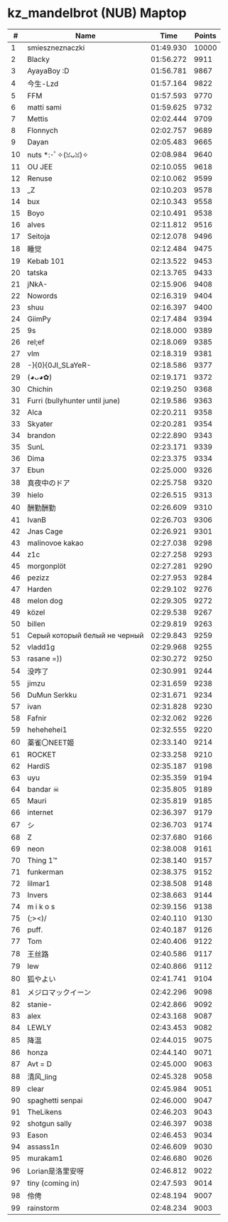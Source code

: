 # kz_mandelbrot (NUB) Maptop

|  # | Name | Time | Points |
|-------------- | -------------- | -------------- | -------------- | 
| 1 | smieszneznaczki | 01:49.930 | 10000 | 
| 2 | Blacky | 01:56.272 | 9911 | 
| 3 | AyayaBoy :D | 01:56.781 | 9867 | 
| 4 | 今生-Lzd | 01:57.164 | 9822 | 
| 5 | FFM | 01:57.593 | 9770 | 
| 6 | matti sami | 01:59.625 | 9732 | 
| 7 | Mettis | 02:02.444 | 9709 | 
| 8 | Flonnych | 02:02.757 | 9689 | 
| 9 | Dayan | 02:05.483 | 9665 | 
| 10 | nuts *:･ﾟ✧(ꈍᴗꈍ)✧ | 02:08.984 | 9640 | 
| 11 | OU JEE | 02:10.055 | 9618 | 
| 12 | Renuse | 02:10.062 | 9599 | 
| 13 | _Z | 02:10.203 | 9578 | 
| 14 | bux | 02:10.343 | 9558 | 
| 15 | Boyo | 02:10.491 | 9538 | 
| 16 | alves | 02:11.812 | 9516 | 
| 17 | Seitoja | 02:12.078 | 9496 | 
| 18 | 睡觉 | 02:12.484 | 9475 | 
| 19 | Kebab 101 | 02:13.522 | 9453 | 
| 20 | tatska | 02:13.765 | 9433 | 
| 21 | jNkA- | 02:15.906 | 9408 | 
| 22 | Nowords | 02:16.319 | 9404 | 
| 23 | shuu | 02:16.397 | 9400 | 
| 24 | GiimPy | 02:17.484 | 9394 | 
| 25 | 9s | 02:18.000 | 9389 | 
| 26 | rel;ef | 02:18.069 | 9385 | 
| 27 | vlm | 02:18.319 | 9381 | 
| 28 | -}{0}{0JI_SLaYeR- | 02:18.586 | 9377 | 
| 29 | (◕ᴗ◕✿) | 02:19.171 | 9372 | 
| 30 | Chichin | 02:19.250 | 9368 | 
| 31 | Furri (bullyhunter until june) | 02:19.586 | 9363 | 
| 32 | Alca | 02:20.211 | 9358 | 
| 33 | Skyater | 02:20.281 | 9354 | 
| 34 | brandon | 02:22.890 | 9343 | 
| 35 | SunL | 02:23.171 | 9339 | 
| 36 | Dima | 02:23.375 | 9334 | 
| 37 | Ebun | 02:25.000 | 9326 | 
| 38 | 真夜中のドア | 02:25.758 | 9320 | 
| 39 | hielo | 02:26.515 | 9313 | 
| 40 | 酬勤酬勤 | 02:26.609 | 9310 | 
| 41 | IvanB | 02:26.703 | 9306 | 
| 42 | Jnas Cage | 02:26.921 | 9301 | 
| 43 | malinovoe kakao | 02:27.038 | 9298 | 
| 44 | z1c | 02:27.258 | 9293 | 
| 45 | morgonplöt | 02:27.281 | 9290 | 
| 46 | pezizz | 02:27.953 | 9284 | 
| 47 | Harden | 02:29.102 | 9276 | 
| 48 | melon dog | 02:29.305 | 9272 | 
| 49 | közel | 02:29.538 | 9267 | 
| 50 | billen | 02:29.819 | 9263 | 
| 51 | Серый который белый не черный | 02:29.843 | 9259 | 
| 52 | vladd1g | 02:29.968 | 9255 | 
| 53 | rasane =)) | 02:30.272 | 9250 | 
| 54 | 没咋了 | 02:30.991 | 9244 | 
| 55 | jimzu | 02:31.659 | 9238 | 
| 56 | DuMun Serkku | 02:31.671 | 9234 | 
| 57 | ivan | 02:31.828 | 9230 | 
| 58 | Fafnir | 02:32.062 | 9226 | 
| 59 | hehehehei1 | 02:32.555 | 9220 | 
| 60 | 薬雀〇NEET姬 | 02:33.140 | 9214 | 
| 61 | ROCKET | 02:33.258 | 9210 | 
| 62 | HardiS | 02:35.187 | 9198 | 
| 63 | uyu | 02:35.359 | 9194 | 
| 64 | bandar ☠ | 02:35.805 | 9189 | 
| 65 | Mauri | 02:35.819 | 9185 | 
| 66 | internet | 02:36.397 | 9179 | 
| 67 | シ | 02:36.703 | 9174 | 
| 68 | Z | 02:37.680 | 9166 | 
| 69 | neon | 02:38.008 | 9161 | 
| 70 | Thing 1™ | 02:38.140 | 9157 | 
| 71 | funkerman | 02:38.375 | 9152 | 
| 72 | lilmar1 | 02:38.508 | 9148 | 
| 73 | Invers | 02:38.663 | 9144 | 
| 74 | m i k o s | 02:39.156 | 9138 | 
| 75 | (;><)/ | 02:40.110 | 9130 | 
| 76 | puff. | 02:40.187 | 9126 | 
| 77 | Tom | 02:40.406 | 9122 | 
| 78 | 王丝路 | 02:40.586 | 9117 | 
| 79 | lew | 02:40.866 | 9112 | 
| 80 | 狐やよい | 02:41.741 | 9104 | 
| 81 | メジロマックイーン | 02:42.296 | 9098 | 
| 82 | stanie- | 02:42.866 | 9092 | 
| 83 | alex | 02:43.168 | 9087 | 
| 84 | LEWLY | 02:43.453 | 9082 | 
| 85 | 降温 | 02:44.015 | 9075 | 
| 86 | honza | 02:44.140 | 9071 | 
| 87 | Avt = D | 02:45.000 | 9063 | 
| 88 | 清风_ling | 02:45.328 | 9058 | 
| 89 | clear | 02:45.984 | 9051 | 
| 90 | spaghetti senpai | 02:46.000 | 9047 | 
| 91 | TheLikens | 02:46.203 | 9043 | 
| 92 | shotgun sally | 02:46.397 | 9038 | 
| 93 | Eason | 02:46.453 | 9034 | 
| 94 | assass1n | 02:46.609 | 9030 | 
| 95 | murakam1 | 02:46.680 | 9026 | 
| 96 | Lorian是洛里安呀 | 02:46.812 | 9022 | 
| 97 | tiny (coming in) | 02:47.593 | 9014 | 
| 98 | 伶俜 | 02:48.194 | 9007 | 
| 99 | rainstorm | 02:48.234 | 9003 | 

